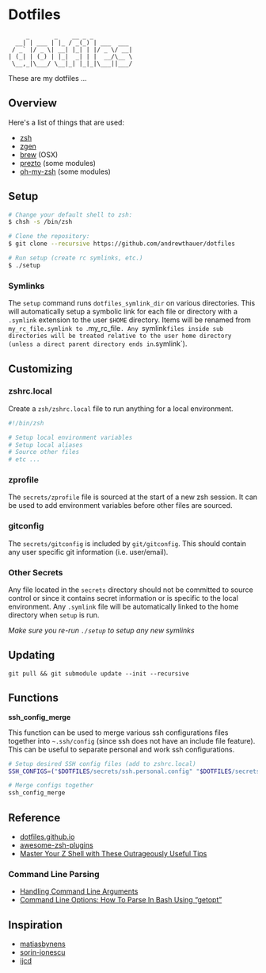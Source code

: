 Dotfiles
========

```
     _       _    __ _ _           
  __| | ___ | |_ / _(_) | ___  ___
 / _` |/ _ \| __| |_| | |/ _ \/ __|
| (_| | (_) | |_|  _| | |  __/\__ \
 \__,_|\___/ \__|_| |_|_|\___||___/
```

These are my dotfiles ...


Overview
--------

Here's a list of things that are used:

* [zsh](https://github.com/zsh-users/zsh)
* [zgen](https://github.com/tarjoilija/zgen)
* [brew](https://github.com/homebrew/homebrew) (OSX)
* [prezto](https://github.com/sorin-ionescu/prezto) (some modules)
* [oh-my-zsh](https://github.com/robbyrussell/oh-my-zsh) (some modules)


Setup
-----

```bash
# Change your default shell to zsh:
$ chsh -s /bin/zsh

# Clone the repository:
$ git clone --recursive https://github.com/andrewthauer/dotfiles

# Run setup (create rc symlinks, etc.)
$ ./setup
```

### Symlinks

The `setup` command runs `dotfiles_symlink_dir` on various directories. This will automatically setup a symbolic link for each file or directory with a `.symlink` extension to the user `$HOME` directory. Items will be renamed from `my_rc_file.symlink to `.my_rc_file`. Any `symlink` files inside sub directories will be treated relative to the user home directory (unless a direct parent directory ends in `.symlink`).


Customizing
-----------

### zshrc.local

Create a `zsh/zshrc.local` file to run anything for a local environment.

```bash
#!/bin/zsh

# Setup local environment variables
# Setup local aliases
# Source other files
# etc ...
```

### zprofile

The `secrets/zprofile` file is sourced at the start of a new zsh session. It can be used to add environment variables before other files are sourced.

### gitconfig

The `secrets/gitconfig` is included by `git/gitconfig`. This should contain any user specific git information (i.e. user/email).

### Other Secrets

Any file located in the `secrets` directory should not be committed to source control or since it contains secret information or is specific to the local environment. Any `.symlink` file will be automatically linked to the home directory when `setup` is run.

*Make sure you re-run `./setup` to setup any new symlinks*


Updating
--------

`git pull && git submodule update --init --recursive`


Functions
---------

**ssh_config_merge**

This function can be used to merge various ssh configurations files together into `~.ssh/config` (since ssh does not have an include file feature). This can be useful to separate personal and work ssh configurations.

```bash
# Setup desired SSH config files (add to zshrc.local)
SSH_CONFIGS=("$DOTFILES/secrets/ssh.personal.config" "$DOTFILES/secrets/ssh.work.config")

# Merge configs together
ssh_config_merge
```


Reference
---------

* [dotfiles.github.io](https://dotfiles.github.io/)
* [awesome-zsh-plugins](https://github.com/unixorn/awesome-zsh-plugins)
* [Master Your Z Shell with These Outrageously Useful Tips](http://reasoniamhere.com/2014/01/11/outrageously-useful-tips-to-master-your-z-shell/)

### Command Line Parsing

* [Handling Command Line Arguments](http://www.shelldorado.com/goodcoding/cmdargs.html)
* [ Command Line Options: How To Parse In Bash Using “getopt”](http://www.bahmanm.com/blogs/command-line-options-how-to-parse-in-bash-using-getopt)


Inspiration
-----------

* [matiasbynens](https://github.com/mathiasbynens/dotfiles)
* [sorin-ionescu](https://github.com/sorin-ionescu/dotfiles)
* [ijcd](https://github.com/ijcd/dotfiles)
